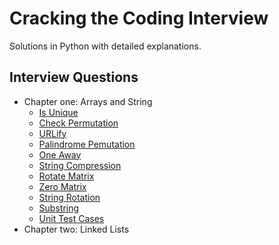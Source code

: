 # Cracking the Coding Interview
Solutions in Python with detailed explanations.

## Interview Questions
- Chapter one: Arrays and String
    - [Is Unique](https://github.com/cd155/Cracking_Coding_Interview/blob/master/01_ArraysAndStrings/Questions/IsUnique.py)
    - [Check Permutation](https://github.com/cd155/Cracking_Coding_Interview/blob/master/01_ArraysAndStrings/Questions/CheckPermutation.py)
    - [URLify](https://github.com/cd155/Cracking_Coding_Interview/blob/master/01_ArraysAndStrings/Questions/URLify.py)
    - [Palindrome Pemutation](https://github.com/cd155/Cracking_Coding_Interview/blob/master/01_ArraysAndStrings/Questions/PalindromePermutation.py)
    - [One Away](https://github.com/cd155/Cracking_Coding_Interview/blob/master/01_ArraysAndStrings/Questions/OneAway.py)
    - [String Compression](https://github.com/cd155/Cracking_Coding_Interview/blob/master/01_ArraysAndStrings/Questions/StringCompression.py)
    - [Rotate Matrix](https://github.com/cd155/Cracking_Coding_Interview/blob/master/01_ArraysAndStrings/Questions/RotateMatrix.py)
    - [Zero Matrix](https://github.com/cd155/Cracking_Coding_Interview/blob/master/01_ArraysAndStrings/Questions/ZeroMatrix.py)
    - [String Rotation](https://github.com/cd155/Cracking_Coding_Interview/blob/master/01_ArraysAndStrings/Questions/StringRotation.py)
    - [Substring](https://github.com/cd155/Cracking_Coding_Interview/blob/master/01_ArraysAndStrings/Questions/CheckSubstring.py)
    - [Unit Test Cases](https://github.com/cd155/Cracking_Coding_Interview/blob/master/01_ArraysAndStrings/Questions/test_driver.py)
- Chapter two: Linked Lists
